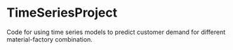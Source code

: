 # TimeSeriesProject

Code for using time series models to predict customer demand for different material-factory combination.
